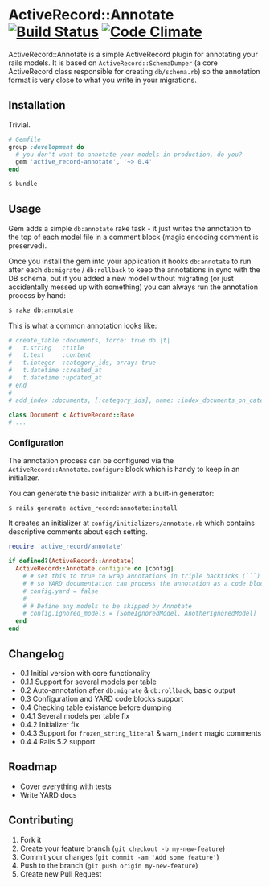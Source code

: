 # ActiveRecord::Annotate [![Build Status](https://travis-ci.org/7even/active_record-annotate.png)](https://travis-ci.org/7even/active_record-annotate) [![Code Climate](https://codeclimate.com/github/7even/active_record-annotate.png)](https://codeclimate.com/github/7even/active_record-annotate)

ActiveRecord::Annotate is a simple ActiveRecord plugin for annotating your rails models. It is based on `ActiveRecord::SchemaDumper` (a core ActiveRecord class responsible for creating `db/schema.rb`) so the annotation format is very close to what you write in your migrations.

## Installation

Trivial.

```ruby
# Gemfile
group :development do
  # you don't want to annotate your models in production, do you?
  gem 'active_record-annotate', '~> 0.4'
end
```

```sh
$ bundle
```

## Usage

Gem adds a simple `db:annotate` rake task - it just writes the annotation to the top of each model file in a comment block (magic encoding comment is preserved).

Once you install the gem into your application it hooks `db:annotate` to run after each `db:migrate` / `db:rollback` to keep the annotations in sync with the DB schema, but if you added a new model without migrating (or just accidentally messed up with something) you can always run the annotation process by hand:

```sh
$ rake db:annotate
```

This is what a common annotation looks like:

```ruby
# create_table :documents, force: true do |t|
#   t.string   :title
#   t.text     :content
#   t.integer  :category_ids, array: true
#   t.datetime :created_at
#   t.datetime :updated_at
# end
#
# add_index :documents, [:category_ids], name: :index_documents_on_category_ids, using: :gin

class Document < ActiveRecord::Base
# ...
```

### Configuration

The annotation process can be configured via the `ActiveRecord::Annotate.configure` block which is handy to keep in an initializer.

You can generate the basic initializer with a built-in generator:

```sh
$ rails generate active_record:annotate:install
```

It creates an initializer at `config/initializers/annotate.rb` which contains descriptive comments about each setting.

```ruby
require 'active_record/annotate'

if defined?(ActiveRecord::Annotate)
  ActiveRecord::Annotate.configure do |config|
    # # set this to true to wrap annotations in triple backticks (```)
    # # so YARD documentation can process the annotation as a code block
    # config.yard = false
    #
    # # Define any models to be skipped by Annotate
    # config.ignored_models = [SomeIgnoredModel, AnotherIgnoredModel]
  end
end
```

## Changelog

* 0.1 Initial version with core functionality
* 0.1.1 Support for several models per table
* 0.2 Auto-annotation after `db:migrate` & `db:rollback`, basic output
* 0.3 Configuration and YARD code blocks support
* 0.4 Checking table existance before dumping
* 0.4.1 Several models per table fix
* 0.4.2 Initializer fix
* 0.4.3 Support for `frozen_string_literal` & `warn_indent` magic comments
* 0.4.4 Rails 5.2 support

## Roadmap

* Cover everything with tests
* Write YARD docs

## Contributing

1. Fork it
2. Create your feature branch (`git checkout -b my-new-feature`)
3. Commit your changes (`git commit -am 'Add some feature'`)
4. Push to the branch (`git push origin my-new-feature`)
5. Create new Pull Request
